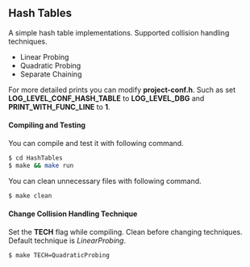 ## Hash Tables
A simple hash table implementations. Supported collision handling techniques.

 - Linear Probing
 - Quadratic Probing
 - Separate Chaining

For more detailed prints you can modify **project-conf.h**. Such as set **LOG_LEVEL_CONF_HASH_TABLE** to **LOG_LEVEL_DBG** and **PRINT_WITH_FUNC_LINE** to **1**.

#### Compiling and Testing
 You can compile and test it with following command.
```sh
$ cd HashTables
$ make && make run
```
 You can clean unnecessary files with following command.
```sh
$ make clean
```
#### Change Collision Handling Technique
Set the **TECH** flag while compiling. Clean before changing techniques. Default technique is *LinearProbing*.
```sh
$ make TECH=QuadraticProbing
```